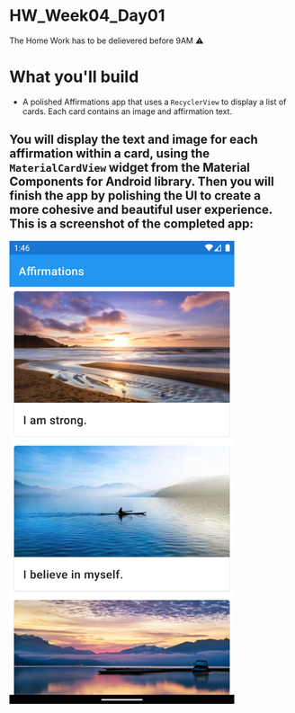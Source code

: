 # HW_Week04_Day01
The Home Work has to be delievered before 9AM ⚠️
# What you'll build
- A polished Affirmations app that uses a `RecyclerView` to display a list of cards. Each card contains an image and affirmation text.

## You will display the text and image for each affirmation within a card, using the `MaterialCardView` widget from the Material Components for Android library. Then you will finish the app by polishing the UI to create a more cohesive and beautiful user experience. This is a screenshot of the completed app:

<img src="screenshot.png" alt="drawing" width="400"/>

